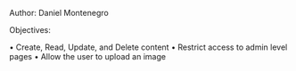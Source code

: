 Author: Daniel Montenegro

Objectives:

• Create, Read, Update, and Delete content
• Restrict access to admin level pages
• Allow the user to upload an image